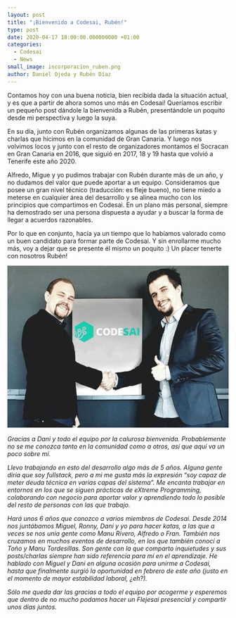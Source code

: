 ```yaml
---
layout: post
title: "¡Bienvenido a Codesai, Rubén!"
type: post
date: 2020-04-17 18:00:00.000000000 +01:00
categories:
  - Codesai
  - News
small_image: incorporacion_ruben.png
author: Daniel Ojeda y Rubén Díaz
---
```


Contamos hoy con una buena noticia, bien recibida dada la situación actual, y es que a partir de ahora somos uno más en Codesai! Queríamos escribir un pequeño post dándole la bienvenida a Rubén, presentándole un poquito desde mi perspectiva y luego la suya.

En su día, junto con Rubén organizamos algunas de las primeras katas y charlas que hicimos en la comunidad de Gran Canaria. Y luego nos volvimos locos y junto con el resto de organizadores montamos el Socracan en Gran Canaria en 2016, que siguió en 2017, 18 y 19 hasta que volvió a Tenerife este año 2020.

Alfredo, Migue y yo pudimos trabajar con Rubén durante más de un año, y no dudamos del valor que puede aportar a un equipo. Consideramos que posee un gran nivel técnico (traducción: es fleje bueno), no tiene miedo a meterse en cualquier área del desarrollo y se alinea mucho con los principios que compartimos en Codesai. En un plano más personal, siempre ha demostrado ser una persona dispuesta a ayudar y a buscar la forma de llegar a acuerdos razonables.

Por lo que en conjunto, hacía ya un tiempo que lo habíamos valorado como un buen candidato para formar parte de Codesai. Y sin enrollarme mucho más, voy a dejar que se presente él mismo un poquito :)
Un placer tenerte con nosotros Rubén!

![Rubén](/assets/incorporacion_ruben_handshake.png)

*Gracias a Dani y todo el equipo por la calurosa bienvenida. Probablemente no se me conozca tanto en la comunidad como a otros, así que aquí va un poco sobre mí.*

*Llevo trabajando en esto del desarrollo algo más de 5 años. Alguna gente diría que soy fullstack, pero a mi me gusta más la expresión “soy capaz de meter deuda técnica en varias capas del sistema”.
Me encanta trabajar en entornos en los que se siguen prácticas de eXtreme Programming, colaborando con negocio para aportar valor y aprendiendo todo lo posible del resto de personas con las que trabajo.*


*Hará unos 6 años que conozco a varios miembros de Codesai. Desde 2014 nos juntábamos Miguel, Ronny, Dani y yo para hacer katas, a las que a veces se nos unía gente como Manu Rivero, Alfredo o Fran. También nos cruzamos en muchos eventos de desarrollo, en los que también conocí a Toño y Manu Tordesillas.
Son gente con la que comparto inquietudes y sus posts/charlas siempre han sido referencia para mí en el aprendizaje.
He hablado con Miguel y Dani en alguna ocasión para unirme a Codesai, hasta que finalmente surgió la oportunidad en febrero de este año (justo en el momento de mayor estabilidad laboral, ¿eh?).*

*Sólo me queda dar las gracias a todo el equipo por acogerme y esperemos que dentro de no mucho podamos hacer un Flejesai presencial y compartir unos días juntos.*
